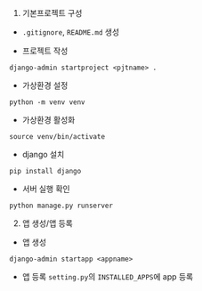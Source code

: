1. 기본프로젝트 구성
- `.gitignore`, `README.md` 생성

- 프로젝트 작성
```
django-admin startproject <pjtname> .
```

- 가상환경 설정
```
python -m venv venv
```

- 가상환경 활성화
```
source venv/bin/activate
```

- django 설치
```
pip install django
```

- 서버 실행 확인
```
python manage.py runserver
```

2. 앱 생성/앱 등록
- 앱 생성
```
django-admin startapp <appname>
```

- 앱 등록
`setting.py`의 `INSTALLED_APPS`에 app 등록

